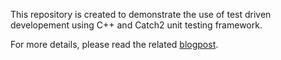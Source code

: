 This repository is created to demonstrate the use of test driven developement using C++ and Catch2 unit testing framework. 

For more details, please read the related [blogpost](https://shrishailsgajbhar.github.io/post/Programming-TTD-Using-Cpp-Catch2).
